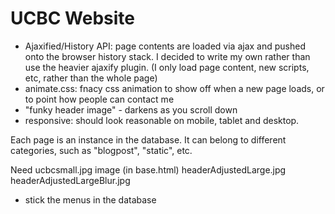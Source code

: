 UCBC Website
========================

- Ajaxified/History API: page contents are loaded via ajax and pushed onto the browser history stack. I decided to write my own rather than use the heavier ajaxify plugin. (I only load page content, new scripts, etc, rather than the whole page)
- animate.css: fnacy css animation to show off when a new page loads, or to point how people can contact me
- "funky header image" - darkens as you scroll down
- responsive: should look reasonable on mobile, tablet and desktop.

Each page is an instance in the database. It can belong to different categories, such as "blogpost", "static", etc.



Need ucbcsmall.jpg image (in base.html)
headerAdjustedLarge.jpg
headerAdjustedLargeBlur.jpg

- stick the menus in the database
